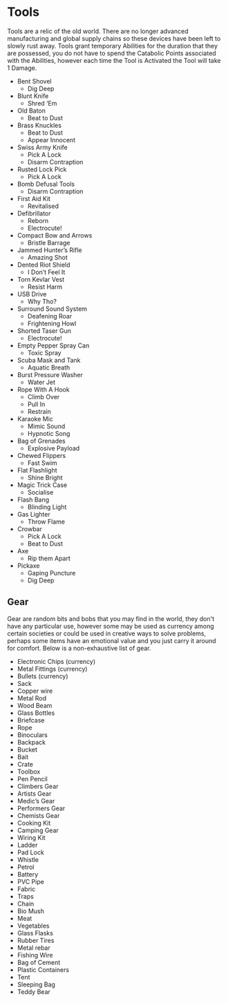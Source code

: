 # Tools

Tools are a relic of the old world. There are no longer advanced manufacturing and global supply chains so these devices have been left to slowly rust away. Tools grant temporary Abilities for the duration that they are possessed, you do not have to spend the Catabolic Points associated with the Abilities, however each time the Tool is Activated the Tool will take 1 Damage.

- Bent Shovel
  - Dig Deep
- Blunt Knife
  - Shred ‘Em
- Old Baton
  - Beat to Dust
- Brass Knuckles
  - Beat to Dust
  - Appear Innocent
- Swiss Army Knife
  - Pick A Lock
  - Disarm Contraption
- Rusted Lock Pick
  - Pick A Lock
- Bomb Defusal Tools
  - Disarm Contraption
- First Aid Kit
  - Revitalised
- Defibrillator
  - Reborn
  - Electrocute!
- Compact Bow and Arrows
  - Bristle Barrage
- Jammed Hunter’s Rifle
  - Amazing Shot
- Dented Riot Shield
  - I Don’t Feel It
- Torn Kevlar Vest
  - Resist Harm
- USB Drive
  - Why Tho?
- Surround Sound System
  - Deafening Roar
  - Frightening Howl
- Shorted Taser Gun
  - Electrocute!
- Empty Pepper Spray Can
  - Toxic Spray
- Scuba Mask and Tank
  - Aquatic Breath
- Burst Pressure Washer
  - Water Jet
- Rope With A Hook
  - Climb Over
  - Pull In
  - Restrain
- Karaoke Mic
  - Mimic Sound
  - Hypnotic Song
- Bag of Grenades
  - Explosive Payload
- Chewed Flippers
  - Fast Swim
- Flat Flashlight
  - Shine Bright
- Magic Trick Case
  - Socialise
- Flash Bang
  - Blinding Light
- Gas Lighter
  - Throw Flame
- Crowbar
  - Pick A Lock
  - Beat to Dust
- Axe
  - Rip them Apart
- Pickaxe
  - Gaping Puncture
  - Dig Deep

## Gear

Gear are random bits and bobs that you may find in the world, they don't have any particular use, however some may be used as currency among certain societies or could be used in creative ways to solve problems, perhaps some items have an emotional value and you just carry it around for comfort. Below is a non-exhaustive list of gear.

- Electronic Chips (currency)
- Metal Fittings (currency)
- Bullets (currency)
- Sack
- Copper wire
- Metal Rod
- Wood Beam
- Glass Bottles
- Briefcase
- Rope
- Binoculars
- Backpack
- Bucket
- Bait
- Crate
- Toolbox
- Pen Pencil
- Climbers Gear
- Artists Gear
- Medic’s Gear
- Performers Gear
- Chemists Gear
- Cooking Kit
- Camping Gear
- Wiring Kit
- Ladder
- Pad Lock
- Whistle
- Petrol
- Battery
- PVC Pipe
- Fabric
- Traps
- Chain
- Bio Mush
- Meat
- Vegetables
- Glass Flasks
- Rubber Tires
- Metal rebar
- Fishing Wire
- Bag of Cement
- Plastic Containers
- Tent
- Sleeping Bag
- Teddy Bear
